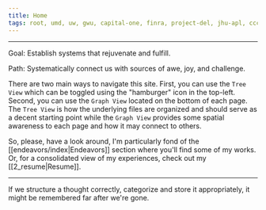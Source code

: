```yaml
---
title: Home
tags: root, umd, uw, gwu, capital-one, finra, project-del, jhu-apl, ccctc, soundexchange, tower-villas, ritas-closet
---
```

---
Goal: Establish systems that rejuvenate and fulfill.

Path: Systematically connect us with sources of awe, joy, and challenge.

There are two main ways to navigate this site. First, you can use the `Tree View` which can be toggled using the "hamburger" icon in the top-left. Second, you can use the `Graph View` located on the bottom of each page. The `Tree View` is how the underlying files are organized and should serve as a decent starting point while the `Graph View` provides some spatial awareness to each page and how it may connect to others.

So, please, have a look around, I'm particularly fond of the [[endeavors/index|Endeavors]] section where you'll find some of my works. Or, for a consolidated view of my experiences, check out my [[2_resume|Resume]].

---

If we structure a thought correctly, categorize and store it appropriately, it might be remembered far after we're gone.